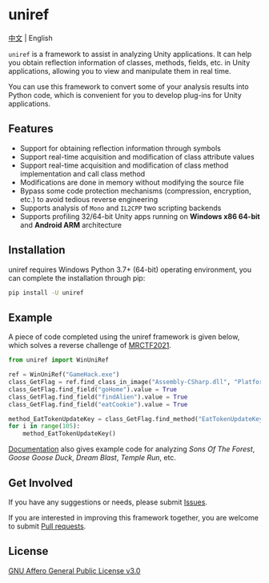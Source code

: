 # uniref

[中文](https://github.com/in1nit1t/uniref/blob/main/README.md) | English

`uniref` is a framework to assist in analyzing Unity applications. It can help you obtain reflection information of classes, methods, fields, etc. in Unity applications, allowing you to view and manipulate them in real time.

You can use this framework to convert some of your analysis results into Python code, which is convenient for you to develop plug-ins for Unity applications.

## Features

- Support for obtaining reflection information through symbols
- Support real-time acquisition and modification of class attribute values
- Support real-time acquisition and modification of class method implementation and call class method
- Modifications are done in memory without modifying the source file
- Bypass some code protection mechanisms (compression, encryption, etc.) to avoid tedious reverse engineering
- Supports analysis of `Mono` and `IL2CPP` two scripting backends
- Supports profiling 32/64-bit Unity apps running on **Windows x86 64-bit** and **Android ARM** architecture

## Installation

uniref requires Windows Python 3.7+ (64-bit) operating environment, you can complete the installation through pip:

```bash
pip install -U uniref
```

## Example

A piece of code completed using the uniref framework is given below, which solves a reverse challenge of [MRCTF2021](https://uniref.readthedocs.io/en/latest/examples/windows.html#mrctf2021-ezgame).

```Python
from uniref import WinUniRef

ref = WinUniRef("GameHack.exe")
class_GetFlag = ref.find_class_in_image("Assembly-CSharp.dll", "Platformer.Flag.GetFlag")
class_GetFlag.find_field("goHome").value = True
class_GetFlag.find_field("findAlien").value = True
class_GetFlag.find_field("eatCookie").value = True

method_EatTokenUpdateKey = class_GetFlag.find_method("EatTokenUpdateKey")
for i in range(105):
    method_EatTokenUpdateKey()
```

[Documentation](https://uniref.readthedocs.io/en/latest/examples/index.html) also gives example code for analyzing *Sons Of The Forest*, *Goose Goose Duck*, *Dream Blast*, *Temple Run*, etc.

## Get Involved

If you have any suggestions or needs, please submit [Issues](https://github.com/in1nit1t/uniref/issues).

If you are interested in improving this framework together, you are welcome to submit [Pull requests](https://github.com/in1nit1t/uniref/pulls).

## License

[GNU Affero General Public License v3.0](https://github.com/in1nit1t/uniref/blob/main/LICENSE)
